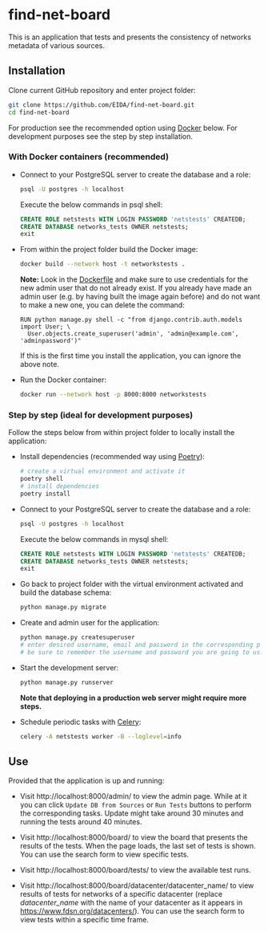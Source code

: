 # find-net-board

This is an application that tests and presents the consistency of networks metadata of various sources.

## Installation

Clone current GitHub repository and enter project folder:
```bash
git clone https://github.com/EIDA/find-net-board.git
cd find-net-board
```

For production see the recommended option using [Docker](https://www.docker.com/) below. For development purposes see the step by step installation.

### With Docker containers (recommended)

- Connect to your PostgreSQL server to create the database and a role:
  ```bash
  psql -U postgres -h localhost
  ```
  Execute the below commands in psql shell:
  ```sql
  CREATE ROLE netstests WITH LOGIN PASSWORD 'netstests' CREATEDB;
  CREATE DATABASE networks_tests OWNER netstests;
  exit
  ```

- From within the project folder build the Docker image:
  ```bash
  docker build --network host -t networkstests .
  ```
  **Note:** Look in the [Dockerfile](https://github.com/EIDA/find-net-board/blob/main/Dockerfile) and make sure to use credentials for the new admin user that do not already exist. If you already have made an admin user (e.g. by having built the image again before) and do not want to make a new one, you can delete the command:
  ```
  RUN python manage.py shell -c "from django.contrib.auth.models import User; \
    User.objects.create_superuser('admin', 'admin@example.com', 'adminpassword')"
  ```
  If this is the first time you install the application, you can ignore the above note.

- Run the Docker container:
  ```bash
  docker run --network host -p 8000:8000 networkstests
  ```

### Step by step (ideal for development purposes)

Follow the steps below from within project folder to locally install the application:

- Install dependencies (recommended way using [Poetry](https://python-poetry.org/)):
  ```bash
  # create a virtual environment and activate it
  poetry shell
  # install dependencies
  poetry install
  ```

- Connect to your PostgreSQL server to create the database and a role:
  ```bash
  psql -U postgres -h localhost
  ```
  Execute the below commands in mysql shell:
  ```sql
  CREATE ROLE netstests WITH LOGIN PASSWORD 'netstests' CREATEDB;
  CREATE DATABASE networks_tests OWNER netstests;
  exit
  ```

- Go back to project folder with the virtual environment activated and build the database schema:
  ```bash
  python manage.py migrate
  ```

- Create and admin user for the application:
  ```bash
  python manage.py createsuperuser
  # enter desired username, email and password in the corresponding prompts
  # be sure to remember the username and password you are going to use
  ```

- Start the development server:
  ```bash
  python manage.py runserver
  ```
  **Note that deploying in a production web server might require more steps.**

- Schedule periodic tasks with [Celery](https://docs.celeryq.dev/en/stable/):
  ```bash
  celery -A netstests worker -B --loglevel=info
  ```

## Use

Provided that the application is up and running:

- Visit http://localhost:8000/admin/ to view the admin page.
  While at it you can click `Update DB from Sources` or `Run Tests` buttons to perform the corresponding tasks.
  Update might take around 30 minutes and running the tests around 40 minutes.

- Visit http://localhost:8000/board/ to view the board that presents the results of the tests.
  When the page loads, the last set of tests is shown. You can use the search form to view specific tests.

- Visit http://localhost:8000/board/tests/ to view the available test runs.

- Visit http://localhost:8000/board/datacenter/datacenter_name/ to view results of tests for networks of a specific datacenter (replace *datacenter_name* with the name of your datacenter as it appears in https://www.fdsn.org/datacenters/). You can use the search form to view tests within a specific time frame.
